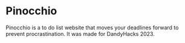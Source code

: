# Pinocchio
Pinocchio is a to do list website that moves your deadlines forward to prevent procrastination. It was made for DandyHacks 2023.

